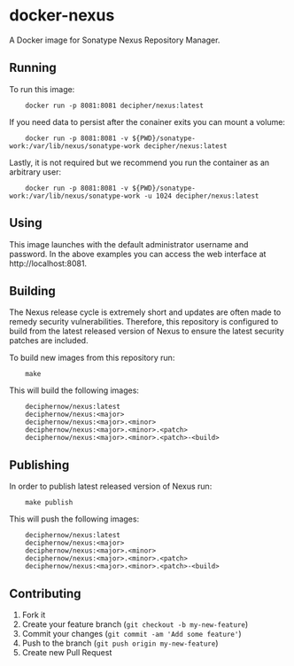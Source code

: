 # docker-nexus

A Docker image for Sonatype Nexus Repository Manager.

## Running

To run this image:

        docker run -p 8081:8081 decipher/nexus:latest

If you need data to persist after the conainer exits you can mount a volume:

        docker run -p 8081:8081 -v ${PWD}/sonatype-work:/var/lib/nexus/sonatype-work decipher/nexus:latest

Lastly, it is not required but we recommend you run the container as an arbitrary user:

        docker run -p 8081:8081 -v ${PWD}/sonatype-work:/var/lib/nexus/sonatype-work -u 1024 decipher/nexus:latest

## Using

This image launches with the default administrator username and password.  In the above examples you can access the web interface at http://localhost:8081.

## Building

The Nexus release cycle is extremely short and updates are often made to remedy security vulnerabilities.  Therefore, this repository is configured to build from the latest released version of Nexus to ensure the latest security patches are included.

To build new images from this repository run:

        make

This will build the following images:

        deciphernow/nexus:latest
        deciphernow/nexus:<major>
        deciphernow/nexus:<major>.<minor>
        deciphernow/nexus:<major>.<minor>.<patch>
        deciphernow/nexus:<major>.<minor>.<patch>-<build>

## Publishing

In order to publish latest released version of Nexus run:

        make publish

This will push the following images:

        deciphernow/nexus:latest
        deciphernow/nexus:<major>
        deciphernow/nexus:<major>.<minor>
        deciphernow/nexus:<major>.<minor>.<patch>
        deciphernow/nexus:<major>.<minor>.<patch>-<build>

## Contributing

1. Fork it
1. Create your feature branch (`git checkout -b my-new-feature`)
1. Commit your changes (`git commit -am 'Add some feature'`)
1. Push to the branch (`git push origin my-new-feature`)
1. Create new Pull Request
